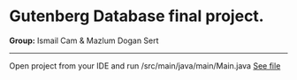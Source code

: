 # Gutenberg Database final project.

<strong>Group:</strong> Ismail Cam & Mazlum Dogan Sert

<hr>

Open project from your IDE and run /src/main/java/main/Main.java <a href="https://github.com/bigstepdenmark/gutenbergdb/blob/master/src/main/java/main/Main.java">See file</a>
